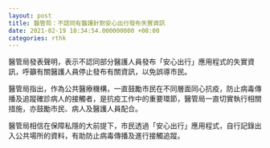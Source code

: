 ```yaml
---
layout: post
title: 醫管局：不認同有醫護針對安心出行發布失實資訊
date: 2021-02-19 18:34:54.000000000 +08:00
categories: rthk
---
```


醫管局發表聲明，表示不認同部分醫護人員發布「安心出行」應用程式的失實資訊，呼籲有關醫護人員停止發布有關資訊，以免誤導市民。

醫管局指出，作為公共醫療機構，一直鼓勵市民在不同層面同心抗疫，防止病毒傳播及追蹤確診病人的接觸者，是抗疫工作中的重要環節，醫管局一直切實執行相關措施，亦鼓勵市民、病人及醫護人員配合。

醫管局相信在保障私隱的大前提下，市民透過「安心出行」應用程式，自行記錄出入公共場所的資料，有助防止病毒傳播及進行接觸追蹤。
